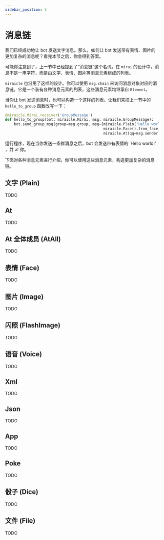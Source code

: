 ```yaml
---
sidebar_position: 5
---
```


# 消息链

我们已经成功地让 bot 发送文字消息。那么，如何让 bot 发送带有表情、图片的更加复杂的消息呢？看完本节之后，你会得到答案。

可能你注意到了，上一节中已经提到了“消息链”这个名词。在 `mirai` 的设计中，消息不是一串字符，而是由文字、表情、图片等消息元素组成的列表。

`miraicle` 也沿用了这样的设计。你可以使用 `msg.chain` 来访问消息对象对应的消息链，它是一个装有各种消息元素的列表，这些消息元素均继承自 `Element`。

当你让 bot 发送消息时，也可以构造一个这样的列表。让我们来把上一节中的 `hello_to_group` 函数改写一下：

``` python
@miraicle.Mirai.receiver('GroupMessage')
def hello_to_group(bot: miraicle.Mirai, msg: miraicle.GroupMessage):
    bot.send_group_msg(group=msg.group, msg=[miraicle.Plain('Hello world!'),
                                             miraicle.Face().from_face_id(74),
                                             miraicle.At(qq=msg.sender)])
```

运行程序，现在当你发送一条群消息之后，bot 会发送带有表情的 'Hello world!' ，并 at 你。

下面对各种消息元素进行介绍，你可以使用这些消息元素，构造更加复杂的消息链。

## 文字 (Plain)

TODO

## At

TODO

## At 全体成员 (AtAll)

TODO

## 表情 (Face)

TODO

## 图片 (Image)

TODO

## 闪照 (FlashImage)

TODO

## 语音 (Voice)

TODO

## Xml

TODO

## Json

TODO

## App

TODO

## Poke

TODO

## 骰子 (Dice)

TODO

## 文件 (File)

TODO
